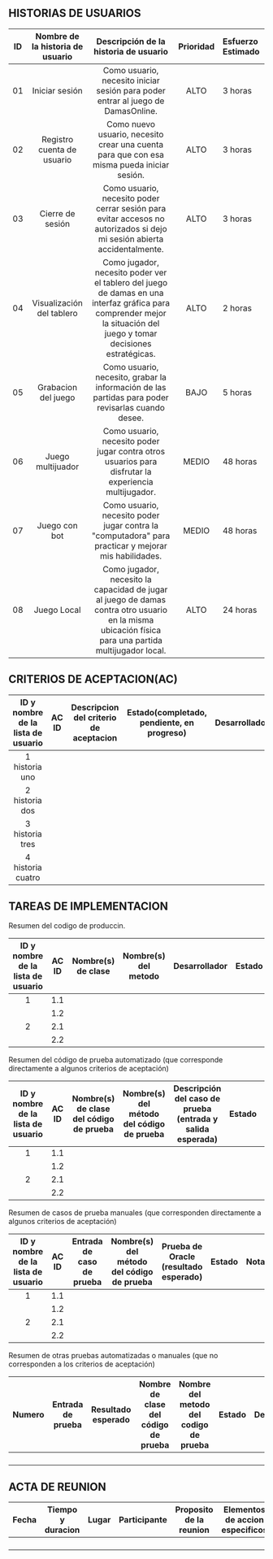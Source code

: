 ## HISTORIAS DE USUARIOS

| ID | Nombre de la  historia de usuario | Descripción de la historia de usuario | Prioridad              | Esfuerzo Estimado
|:--:|:---------------------------------:|:-------------------------------------:|:----------------------:|:------------------|
| 01 | Iniciar sesión                    | Como usuario, necesito iniciar sesión para poder entrar al juego de  DamasOnline.| ALTO | 3 horas |
| 02 | Registro cuenta de usuario        | Como nuevo usuario, necesito crear una cuenta para que con esa misma pueda iniciar sesión.| ALTO | 3 horas      
| 03 | Cierre de sesión                  | Como usuario, necesito poder cerrar sesión para evitar accesos no autorizados si dejo mi sesión abierta accidentalmente.| ALTO | 3 horas |
| 04 | Visualización del tablero         | Como jugador, necesito poder ver el tablero del juego de damas en una interfaz gráfica para comprender mejor la situación del juego y tomar decisiones estratégicas.| ALTO | 2 horas |
| 05 | Grabacion del juego               | Como usuario, necesito, grabar la información de las partidas para poder revisarlas cuando desee.| BAJO | 5 horas |
| 06 | Juego multijuador                 | Como usuario, necesito poder jugar contra otros usuarios para disfrutar la experiencia multijugador.| MEDIO | 48 horas |
| 07 | Juego con bot                     | Como usuario, necesito poder jugar contra la "computadora" para practicar y mejorar mis habilidades. | MEDIO | 48 horas |
| 08 | Juego Local                       | Como jugador, necesito la capacidad de jugar al juego de damas contra otro usuario en la misma ubicación física para una partida multijugador local.| ALTO | 24 horas |

                             

## CRITERIOS DE ACEPTACION(AC)

| ID y nombre de la lista de usuario | AC  ID | Descripcion del criterio de aceptacion | Estado(completado, pendiente, en progreso) | Desarrollador |
|:----------------------------------:|:------:|:--------------------------------------:|:------------------------------------------:|:-------------:|
|           1 historia uno           |        |                                        |                                            |               |
|           2 historia dos           |        |                                        |                                            |               |
|           3 historia tres          |        |                                        |                                            |               |
|          4 historia cuatro         |        |                                        |                                            |               |


## TAREAS DE IMPLEMENTACION
Resumen del codigo de produccin.

| ID y nombre de la lista de usuario | AC  ID | Nombre(s) de clase | Nombre(s) del metodo | Desarrollador | Estado | Notas(op cional) |
|:----------------------------------:|:------:|:------------------:|:--------------------:|:-------------:|--------|------------------|
|                  1                 |   1.1  |                    |                      |               |        |                  |
|                                    |   1.2  |                    |                      |               |        |                  |
|                  2                 |   2.1  |                    |                      |               |        |                  |
|                                    |   2.2  |                    |                      |               |        |                  |

Resumen del código de prueba automatizado (que corresponde directamente a algunos criterios de aceptación)

| ID y nombre de la lista de usuario | AC  ID | Nombre(s) de clase del  código de prueba | Nombre(s) del método del  código de prueba | Descripción del caso de prueba (entrada y salida esperada) | Estado | Desarrollador |
|:----------------------------------:|:------:|:----------------------------------------:|:------------------------------------------:|:----------------------------------------------------------:|--------|---------------|
|                  1                 |   1.1  |                                          |                                            |                                                            |        |               |
|                                    |   1.2  |                                          |                                            |                                                            |        |               |
|                  2                 |   2.1  |                                          |                                            |                                                            |        |               |
|                                    |   2.2  |                                          |                                            |                                                            |        |               |

Resumen de casos de prueba manuales (que corresponden directamente a algunos criterios de aceptación)

| ID y nombre de la lista de usuario | AC  ID | Entrada de caso de prueba | Nombre(s) del método del  código de prueba | Prueba de Oracle (resultado esperado) | Estado | Notas | Desarrollador |
|:----------------------------------:|:------:|:-------------------------:|:------------------------------------------:|:-------------------------------------:|--------|-------|---------------|
|                  1                 |   1.1  |                           |                                            |                                       |        |       |               |
|                                    |   1.2  |                           |                                            |                                       |        |       |               |
|                  2                 |   2.1  |                           |                                            |                                       |        |       |               |
|                                    |   2.2  |                           |                                            |                                       |        |       |               |

Resumen de otras pruebas automatizadas o manuales (que no corresponden a los criterios de aceptación)

| Numero | Entrada de prueba | Resultado esperado | Nombre de clase del  código de prueba | Nombre del metodo del codigo de prueba | Estado | Desarrollador |
|:------:|:-----------------:|:------------------:|:-------------------------------------:|:--------------------------------------:|--------|---------------|
|        |                   |                    |                                       |                                        |        |               |
|        |                   |                    |                                       |                                        |        |               |
|        |                   |                    |                                       |                                        |        |               |
|        |                   |                    |                                       |                                        |        |               |

## ACTA DE REUNION

| Fecha | Tiempo y duracion | Lugar | Participante | Proposito de la reunion | Elementos de accion especificos |
|:-----:|:-----------------:|:-----:|:------------:|:-----------------------:|---------------------------------|
|       |                   |       |              |                         |                                 |
|       |                   |       |              |                         |                                 |
|       |                   |       |              |                         |                                 |
|       |                   |       |              |                         |                                 |
